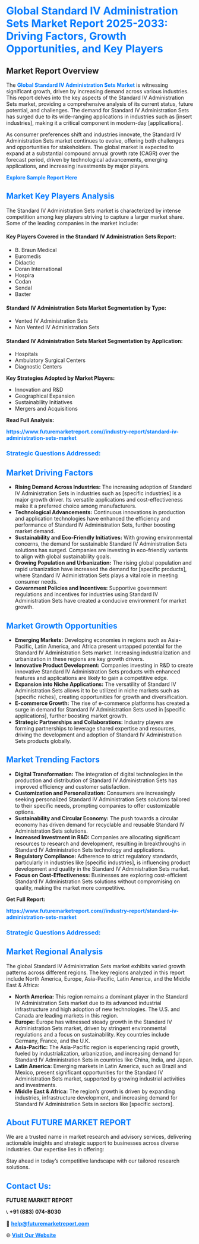<h1 style="color: #007BFF;">Global Standard IV Administration Sets Market Report 2025-2033: Driving Factors, Growth Opportunities, and Key Players</h1>

<section id="overview">
<h2>Market Report Overview</h2>
<p>The <a href="https://www.futuremarketreport.com//industry-report/standard-iv-administration-sets-market" style="color: #007BFF; text-decoration: none;"><strong>Global Standard IV Administration Sets Market</strong></a> is witnessing significant growth, driven by increasing demand across various industries. This report delves into the key aspects of the Standard IV Administration Sets market, providing a comprehensive analysis of its current status, future potential, and challenges. The demand for Standard IV Administration Sets has surged due to its wide-ranging applications in industries such as [insert industries], making it a critical component in modern-day [applications].</p>
<p>As consumer preferences shift and industries innovate, the Standard IV Administration Sets market continues to evolve, offering both challenges and opportunities for stakeholders. The global market is expected to expand at a substantial compound annual growth rate (CAGR) over the forecast period, driven by technological advancements, emerging applications, and increasing investments by major players.</p>
</section>

<section id="overview">
<p><a href="https://www.futuremarketreport.com//request-sample/reportId=82858" style="color: #007BFF; text-decoration: none;"><strong>Explore Sample Report Here</strong></a></p>
</section>

<section id="key-players">
<h2 style="color: #007BFF;">Market Key Players Analysis</h2>
<p>The Standard IV Administration Sets market is characterized by intense competition among key players striving to capture a larger market share. Some of the leading companies in the market include:</p>
<h4>Key Players Covered in the Standard IV Administration Sets Report:</h4>
<ul><li>B. Braun Medical</li><li>Euromedis</li><li>Didactic</li><li>Doran International</li><li>Hospira</li><li>Codan</li><li>Sendal</li><li>Baxter</li></ul>
<h4>Standard IV Administration Sets Market Segmentation by Type:</h4>
<ul><li>Vented IV Administration Sets</li><li>Non Vented IV Administration Sets</li></ul>

<h4>Standard IV Administration Sets Market Segmentation by Application:</h4>
<ul><li>Hospitals</li><li>Ambulatory Surgical Centers</li><li>Diagnostic Centers</li></ul>
<p><strong>Key Strategies Adopted by Market Players:</strong></p>
<ul>
<li>Innovation and R&D</li>
<li>Geographical Expansion</li>
<li>Sustainability Initiatives</li>
<li>Mergers and Acquisitions</li>
</ul>
</section>

<section>
<p><strong>Read Full Analysis: </strong></p><a href="https://www.futuremarketreport.com//industry-report/standard-iv-administration-sets-market" style="color: #007BFF; text-decoration: none;"><strong>https://www.futuremarketreport.com//industry-report/standard-iv-administration-sets-market</strong></a>
<h3 style="color: #007BFF;">Strategic Questions Addressed:</h3>
</section>

<section id="driving-factors">
<h2 style="color: #007BFF;">Market Driving Factors</h2>
<ul>
<li><strong>Rising Demand Across Industries:</strong> The increasing adoption of Standard IV Administration Sets in industries such as [specific industries] is a major growth driver. Its versatile applications and cost-effectiveness make it a preferred choice among manufacturers.</li>
<li><strong>Technological Advancements:</strong> Continuous innovations in production and application technologies have enhanced the efficiency and performance of Standard IV Administration Sets, further boosting market demand.</li>
<li><strong>Sustainability and Eco-Friendly Initiatives:</strong> With growing environmental concerns, the demand for sustainable Standard IV Administration Sets solutions has surged. Companies are investing in eco-friendly variants to align with global sustainability goals.</li>
<li><strong>Growing Population and Urbanization:</strong> The rising global population and rapid urbanization have increased the demand for [specific products], where Standard IV Administration Sets plays a vital role in meeting consumer needs.</li>
<li><strong>Government Policies and Incentives:</strong> Supportive government regulations and incentives for industries using Standard IV Administration Sets have created a conducive environment for market growth.</li>
</ul>
</section>

<section id="growth-opportunities">
<h2 style="color: #007BFF;">Market Growth Opportunities</h2>
<ul>
<li><strong>Emerging Markets:</strong> Developing economies in regions such as Asia-Pacific, Latin America, and Africa present untapped potential for the Standard IV Administration Sets market. Increasing industrialization and urbanization in these regions are key growth drivers.</li>
<li><strong>Innovative Product Development:</strong> Companies investing in R&D to create innovative Standard IV Administration Sets products with enhanced features and applications are likely to gain a competitive edge.</li>
<li><strong>Expansion into Niche Applications:</strong> The versatility of Standard IV Administration Sets allows it to be utilized in niche markets such as [specific niches], creating opportunities for growth and diversification.</li>
<li><strong>E-commerce Growth:</strong> The rise of e-commerce platforms has created a surge in demand for Standard IV Administration Sets used in [specific applications], further boosting market growth.</li>
<li><strong>Strategic Partnerships and Collaborations:</strong> Industry players are forming partnerships to leverage shared expertise and resources, driving the development and adoption of Standard IV Administration Sets products globally.</li>
</ul>
</section>

<section id="trending-factors">
<h2 style="color: #007BFF;">Market Trending Factors</h2>
<ul>
<li><strong>Digital Transformation:</strong> The integration of digital technologies in the production and distribution of Standard IV Administration Sets has improved efficiency and customer satisfaction.</li>
<li><strong>Customization and Personalization:</strong> Consumers are increasingly seeking personalized Standard IV Administration Sets solutions tailored to their specific needs, prompting companies to offer customizable options.</li>
<li><strong>Sustainability and Circular Economy:</strong> The push towards a circular economy has driven demand for recyclable and reusable Standard IV Administration Sets solutions.</li>
<li><strong>Increased Investment in R&D:</strong> Companies are allocating significant resources to research and development, resulting in breakthroughs in Standard IV Administration Sets technology and applications.</li>
<li><strong>Regulatory Compliance:</strong> Adherence to strict regulatory standards, particularly in industries like [specific industries], is influencing product development and quality in the Standard IV Administration Sets market.</li>
<li><strong>Focus on Cost-Effectiveness:</strong> Businesses are exploring cost-efficient Standard IV Administration Sets solutions without compromising on quality, making the market more competitive.</li>
</ul>
</section>

<section>
<p><strong>Get Full Report: </strong></p><a href="https://www.futuremarketreport.com//industry-report/standard-iv-administration-sets-market" style="color: #007BFF; text-decoration: none;"><strong>https://www.futuremarketreport.com//industry-report/standard-iv-administration-sets-market</strong></a>
<h3 style="color: #007BFF;">Strategic Questions Addressed:</h3>
</section>


<section id="regional-analysis">
<h2 style="color: #007BFF;">Market Regional Analysis</h2>
<p>The global Standard IV Administration Sets market exhibits varied growth patterns across different regions. The key regions analyzed in this report include North America, Europe, Asia-Pacific, Latin America, and the Middle East & Africa:</p>
<ul>
<li><strong>North America:</strong> This region remains a dominant player in the Standard IV Administration Sets market due to its advanced industrial infrastructure and high adoption of new technologies. The U.S. and Canada are leading markets in this region.</li>
<li><strong>Europe:</strong> Europe has witnessed steady growth in the Standard IV Administration Sets market, driven by stringent environmental regulations and a focus on sustainability. Key countries include Germany, France, and the U.K.</li>
<li><strong>Asia-Pacific:</strong> The Asia-Pacific region is experiencing rapid growth, fueled by industrialization, urbanization, and increasing demand for Standard IV Administration Sets in countries like China, India, and Japan.</li>
<li><strong>Latin America:</strong> Emerging markets in Latin America, such as Brazil and Mexico, present significant opportunities for the Standard IV Administration Sets market, supported by growing industrial activities and investments.</li>
<li><strong>Middle East & Africa:</strong> The region’s growth is driven by expanding industries, infrastructure development, and increasing demand for Standard IV Administration Sets in sectors like [specific sectors].</li>
</ul>
</section>

<footer>
<h2 style="color: #007BFF;">About FUTURE MARKET REPORT</h2>
<p>We are a trusted name in market research and advisory services, delivering actionable insights and strategic support to businesses across diverse industries. Our expertise lies in offering:</p>

<p>Stay ahead in today’s competitive landscape with our tailored research solutions.</p>

<h2 style="color: #007BFF;">Contact Us:</h2>
<p><strong>FUTURE MARKET REPORT</strong></p>
<p>📞 <strong>+91 (883) 074-8030</strong></p>
<p>📧 <strong><a href="mailto:help@futuremarketreport.com" style="color: #007BFF;">help@futuremarketreport.com</a></strong></p>
<p>🌐 <strong><a href="https://www.futuremarketreport.com/" style="color: #007BFF;">Visit Our Website</a></strong></p>
</footer>
